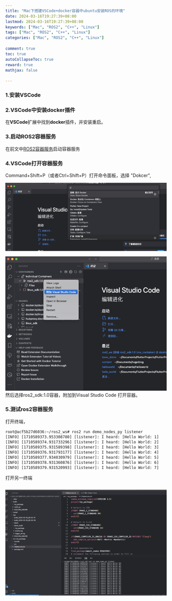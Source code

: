 ```yaml
---
title: "Mac下搭建VSCode+docker容器中ubuntu安装ROS的环境"
date: 2024-03-16T19:27:39+08:00
lastmod: 2024-03-16T19:27:39+08:00
keywords: ["Mac", "ROS2", "C++", "Linux"]
tags: ["Mac", "ROS2", "C++", "Linux"]
categories: ["Mac", "ROS2", "C++", "Linux"]

comment: true
toc: true
autoCollapseToc: true
reward: true
mathjax: false

---
```


<!--more-->

### 1.安装VSCode

### 2.VSCode中安装docker插件
在**VSCode**扩展中找到**docker**插件，并安装重启。

### 3.启动ROS2容器服务

在前文中[ROS2容器服务](https://ksnowlv.github.io/post/ros/mac下通过docker中的linux配置和安装ros2/)启动容器服务

### 4.VSCode打开容器服务

Command+Shift+P（或者Ctrl+Shift+P）打开命令面板，选择 "Dokcer",

![image](../../images/ros/Mac下搭建VSCode+docker容器中ubuntu安装ROS的环境/docker_open.png)

![image](../../images/ros/Mac下搭建VSCode+docker容器中ubuntu安装ROS的环境/docker_overview.png)
然后选择ros2_sdk:1.0容器，附加到Visual Studio Code 打开容器。

### 5.测试ros2容器服务

打开终端，

```shell
root@acf5b27d6036:~/ros2_ws# ros2 run demo_nodes_py listener
[INFO] [1710589373.953308780] [listener]: I heard: [Hello World: 1]
[INFO] [1710589374.931733296] [listener]: I heard: [Hello World: 2]
[INFO] [1710589375.931589398] [listener]: I heard: [Hello World: 3]
[INFO] [1710589376.931793177] [listener]: I heard: [Hello World: 4]
[INFO] [1710589377.934030979] [listener]: I heard: [Hello World: 5]
[INFO] [1710589378.931360876] [listener]: I heard: [Hello World: 6]
[INFO] [1710589379.931520993] [listener]: I heard: [Hello World: 7]
```

打开另一终端

```shell

```

![image](../../images/ros/Mac下搭建VSCode+docker容器中ubuntu安装ROS的环境/result.png)

